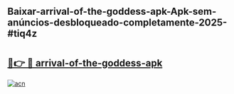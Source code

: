 ## Baixar-arrival-of-the-goddess-apk-Apk-sem-anúncios-desbloqueado-completamente-2025-#tiq4z

# <h2><a href="https://ainizakaria.my?title=arrival-of-the-goddess-apk&ref=22M">🔗👉 🔴 arrival-of-the-goddess-apk</a></h2>

[![acn](https://github.com/user-attachments/assets/0f9c940e-d8b0-45ae-aac7-cd30a18b3e1c)](https://ainizakaria.my?title=arrival-of-the-goddess-apk&ref=22M)

